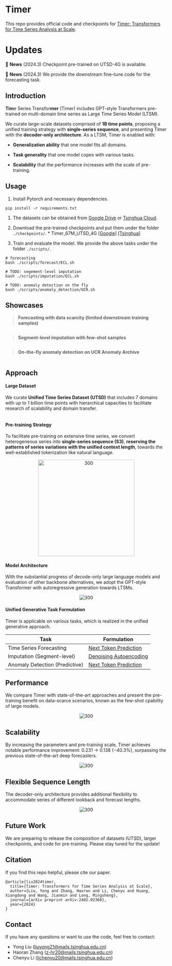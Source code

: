 # Timer

This repo provides official code and checkpoints for [Timer: Transformers for Time Series Analysis at Scale](https://arxiv.org/abs/2402.02368).


# Updates

:triangular_flag_on_post: **News** (2024.3) Checkpoint pre-trained on UTSD-4G is available.

:triangular_flag_on_post: **News** (2024.3) We provide the downstream fine-tune code for the forecasting task.

## Introduction

**Tim**e Series Transfor**mer** (Timer) includes GPT-style Transformers pre-trained on multi-domain time series as Large Time Series Model (LTSM).

We curate large-scale datasets comprised of **1B time points**, proposing a unified training strategy with **single-series sequence**, and presenting Timer with the **decoder-only architecture**. As a LTSM, Timer is enabled with:

* **Generalization ability** that one model fits all domains.

* **Task generality** that one model copes with various tasks.

* **Scalability** that the performance increases with the scale of pre-training.

## Usage

1. Install Pytorch and necessary dependencies.

```
pip install -r requirements.txt
```

1. The datasets can be obtained
   from [Google Drive](https://drive.google.com/file/d/1yffcQBcMLasQcT7cdotjOVcg-2UKRarw/view?usp=sharing)
   or [Tsinghua Cloud](https://cloud.tsinghua.edu.cn/f/93388a1811584564a40a/).

2. Download the pre-trained checkpoints and put them under the folder ```./checkpoints/```.
   *
   Timer_67M_UTSD_4G [[Google]](https://drive.google.com/file/d/1iTaKjDj7IX-GZZjEv7pKGcgyV7GObj-U/view?usp=sharing) [[Tsinghua]](https://cloud.tsinghua.edu.cn/f/e12e5c08131e481f8df6/)

3. Train and evaluate the model. We provide the above tasks under the folder ```./scripts/```.

```
# forecasting
bash ./scripts/forecast/ECL.sh

# TODO: segement-level imputation
bash ./scripts/imputation/ECL.sh

# TODO: anomaly detection on the fly
bash ./scripts/anomaly_detection/UCR.sh
```

## Showcases

> **Forecasting with data scarcity (limited downstream training samples)**

<p align="center">
<img src="./figures/showcases_forecast.png" alt="" align=center />
</p>

> **Segment-level imputation with few-shot samples**

<p align="center">
<img src="./figures/showcases_imputation.png" alt="" align=center />
</p>

> **On-the-fly anomaly detection on UCR Anomaly Archive**

<p align="center">
<img src="./figures/showcases_detection.png" alt="" align=center />
</p>

## Approach

#### Large Dataset

We curate **Unified Time Series Dataset (UTSD)** that includes 7 domains with up to 1 billion time points with hierarchical capacities to facilitate research of scalability and domain transfer.

<p align="center">
<img src="./figures/utsd.png" alt="" align=center />
</p>

#### Pre-training Strategy

To facilitate pre-training on extensive time series, we convert heterogeneous series into **single-series sequence (S3)**, **reserving the patterns of series variations with the unified context length**, towards the well-established tokenization like natural language.

<p align="center">
<img src="./figures/pre-training.png" alt="300" height="300" align=center />
</p>

#### Model Architecture

With the substantial progress of decode-only large language models and evaluation of other backbone alternatives, we adopt the GPT-style Transformer with autoregressive generation towards LTSMs.

<p align="center">
<img src="./figures/architecture.png" alt="300" align=center />
</p>

#### Unified Generative Task Formulation

Timer is applicable on various tasks, which is realized in the unified generative approach.

| Task                            | Formulation                                                  |
| ------------------------------- | ------------------------------------------------------------ |
| Time Series Forecasting         | [Next Token Prediction](https://proceedings.neurips.cc/paper_files/paper/2000/file/728f206c2a01bf572b5940d7d9a8fa4c-Paper.pdf) |
| Imputation (Segment-level)      | [Denoising Autoencoding](https://dl.acm.org/doi/pdf/10.5555/3455716.3455856)                                   |
| Anomaly Detection  (Predictive) | [Next Token Prediction](https://proceedings.neurips.cc/paper_files/paper/2000/file/728f206c2a01bf572b5940d7d9a8fa4c-Paper.pdf) |

## Performance

We compare Timer with state-of-the-art approaches and present the pre-training benefit on data-scarce scenarios, known as the few-shot cpability of large models.

<p align="center">
<img src="./figures/performance.png" alt="300" align=center />
</p>


## Scalability

By increasing the parameters and pre-training scale, Timer achieves notable performance improvement: 0.231 $\to$ 0.138 (−40.3%), surpassing the previous state-of-the-art deep forecasters.

<p align="center">
<img src="./figures/scale.png" alt="300" align=center />
</p>

## Flexible Sequence Length

The decoder-only architecture provides additional flexibility to accommodate series of different lookback and forecast lengths.

<p align="center">
<img src="./figures/length.png" alt="300" align=center />
</p>

## Future Work

We are preparing to release the composition of datasets (UTSD), larger checkpoints, and code for pre-training. Please stay tuned for the update!

## Citation

If you find this repo helpful, please cite our paper. 

```
@article{liu2024timer,
  title={Timer: Transformers for Time Series Analysis at Scale},
  author={Liu, Yong and Zhang, Haoran and Li, Chenyu and Huang, Xiangdong and Wang, Jianmin and Long, Mingsheng},
  journal={arXiv preprint arXiv:2402.02368},
  year={2024}
}
```

## Contact

If you have any questions or want to use the code, feel free to contact:
* Yong Liu (liuyong21@mails.tsinghua.edu.cn)
* Haoran Zhang (z-hr20@mails.tsinghua.edu.cn)
* Chenyu Li (lichenyu20@mails.tsinghua.edu.cn)
